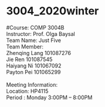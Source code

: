 # 3004_2020winter 
#Course: COMP 3004B</br>
Instructor: Prof. Olga Baysal</br>
Team Name: Just Five</br>
Team Member:</br>
      Zhenqing Lang    	 101087276</br>
      Jie      Ren 	     101087545</br>
      Haiyang  Ni	 	 101067092</br>
      Payton   Pei	  	 101065299</br>
</br>
Meeting Information:</br>
	Location: HP4115</br>
	Period 	: Monday 3:00PM – 8:00PM</br>
